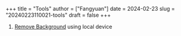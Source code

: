 +++
title = "Tools"
author = ["Fangyuan"]
date = 2024-02-23
slug = "20240223110021-tools"
draft = false
+++

1.  [Remove Background](https://background-erase.xyz/#) using local device
